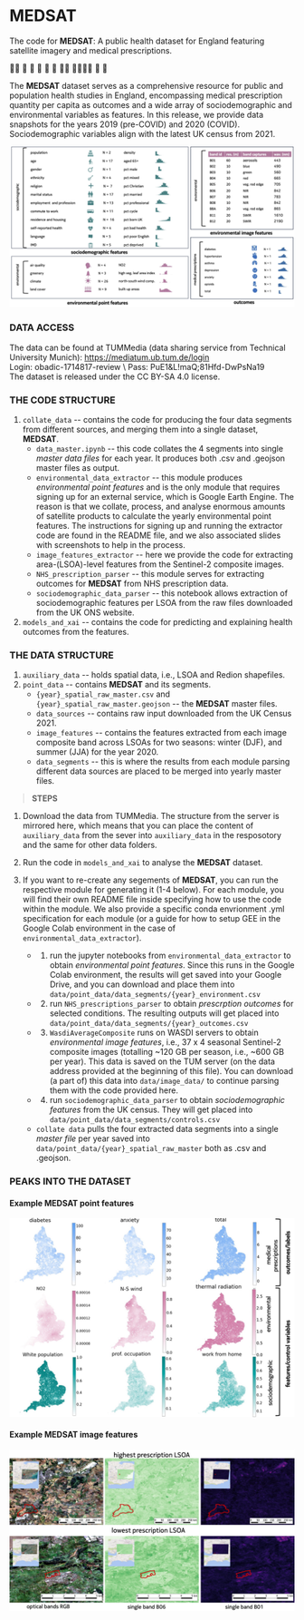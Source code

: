 
# __MEDSAT__

The code for __MEDSAT__: A public health dataset for England featuring satellite imagery and medical prescriptions.


👩‍⚕️ 🏥 🌲 🏡 💊 💉 🧑‍💼 👨‍👩‍👧‍👦 👶 👵


The __MEDSAT__ dataset serves as a comprehensive resource for public and population health studies in England, encompassing medical prescription quantity per capita as outcomes and a wide array of sociodemographic and environmental variables as features. 
In this release, we provide data snapshots for the years 2019 (pre-COVID) and 2020 (COVID). Sociodemographic variables align with the latest UK census from 2021.

![__MEDSAT__  structure](figures/data_diagram_hist.jpg)


### DATA ACCESS
The data can be found at TUMMedia (data sharing service from Technical University Munich):
    https://mediatum.ub.tum.de/login \
    Login: obadic-1714817-review  \ 
    Pass: PuE1&L!maQ;81Hfd-DwPsNa19 \
The dataset is released under the CC BY-SA 4.0 license.


### THE CODE STRUCTURE 
1. `collate_data` -- contains the code for producing the four data segments from different sources, and merging them into a single dataset, __MEDSAT__.
    - `data_master.ipynb` -- this code collates the 4 segments into single *master data files* for each year. It produces both .csv and .geojson master files as output.
    - `environmental_data_extractor` -- this module produces *environmental point features* and is the only module that requires signing up for an external service, which is Google Earth Engine. The reason is that we collate, process, and analyse enormous amounts of satellite products to calculate the yearly environmental point features. The instructions for signing up and running the extractor code are found in the README file, and we also associated slides with screenshots to help in the process.
    - `image_features_extractor` -- here we provide the code for extracting area-(LSOA)-level features from the Sentinel-2 composite images.  
    - `NHS_prescription_parser` -- this module serves for extracting outcomes for __MEDSAT__ from NHS prescription data.
    - `sociodemographic_data_parser` -- this notebook allows extraction of sociodemographic features per LSOA from the raw files downloaded from the UK ONS website.
2.  `models_and_xai` -- contains the code for predicting and explaining health outcomes from the features.


### THE DATA STRUCTURE 
1. ```auxiliary_data``` -- holds spatial data, i.e., LSOA and Redion shapefiles. 
2. ```point_data``` -- contains __MEDSAT__ and its segments.
    - ```{year}_spatial_raw_master.csv``` and ```{year}_spatial_raw_master.geojson``` -- the __MEDSAT__ master files.
    - ```data_sources``` -- contains raw input downloaded from the UK Census 2021.
    - ```image_features``` -- contains the features extracted from each image composite band across LSOAs for two seasons: winter (DJF), and summer (JJA) for the year 2020.
    - ```data_segments``` -- this is where the results from each module parsing different data sources are placed to be merged into yearly master files.

	


> **STEPS**
1. Download the data from TUMMedia. The structure from the server is mirrored here, which means that you can place the content of ```auxiliary_data``` from the sever into ```auxiliary_data``` in the resposotory and the same for other data folders.

2. Run the code in ```models_and_xai``` to analyse the __MEDSAT__ dataset.

3. If you want to re-create any segements of __MEDSAT__, you can run the respective module for generating it (1-4 below). For each module, you will find their own README file inside specifying how to use the code within the module. We also provide a specific conda envrionment .yml specification for each module (or a guide for how to setup GEE in the Google Colab environment in the case of ```environmental_data_extractor```). 
    - 1) run the jupyter notebooks from ```environmental_data_extractor``` to obtain *environmental point features*. Since this runs in the Google Colab environment, the results will get saved into your Google Drive, and you can download and place them into ```data/point_data/data_segments/{year}_environment.csv```
    - 2) run ```NHS_prescriptions_parser``` to obtain *prescrption outcomes* for selected conditions. The resulting outputs will get placed into ```data/point_data/data_segments/{year}_outcomes.csv```
    - 3) `WasdiAverageComposite` runs on WASDI servers to obtain *environmental image features*, i.e., 37 x 4 seasonal Sentinel-2 composite images (totalling ~120 GB per season, i.e., ~600 GB per year). This data is saved on the TUM server (on the data address provided at the beginning of this file). You can download (a part of) this data into ```data/image_data/``` to continue parsing them with the code provided here.
    - 4) run ```sociodemographic_data_parser``` to obtain *sociodemographic features* from the UK census. They will get placed into ```data/point_data/data_segments/controls.csv```
    - ```collate data``` pulls the four extracted data segments into a single *master file* per year saved into ```data/point_data/{year}_spatial_raw_master``` both as .csv and .geojson. 




### PEAKS INTO THE DATASET

#### Example __MEDSAT__  point features
![example __MEDSAT__  point features](figures/maps_data_diagram.jpg)

#### Example __MEDSAT__  image features
![example __MEDSAT__  image features](figures/composite_data_vis.jpg)


